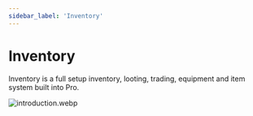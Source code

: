 ```yaml
---
sidebar_label: 'Inventory'
---
```


# Inventory

Inventory is a full setup inventory, looting, trading, equipment and item system built into Pro.

![introduction.webp](/img/inventory/introduction.webp)